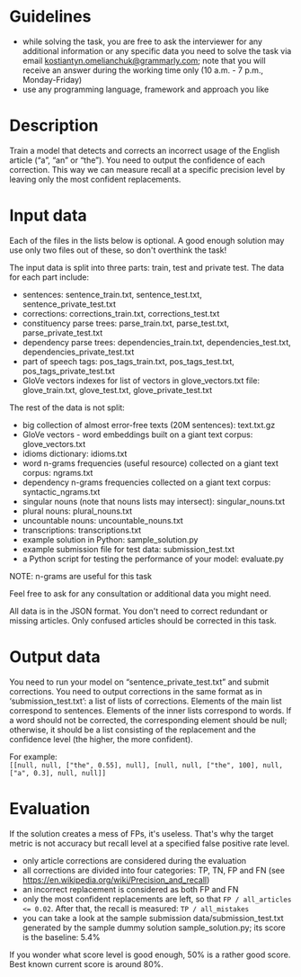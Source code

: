 # Guidelines

 - while solving the task, you are free to ask the interviewer for any additional information or any specific data you need to solve the task via email kostiantyn.omelianchuk@grammarly.com; note that you will receive an answer during the working time only (10 a.m. - 7 p.m., Monday-Friday)
 - use any programming language, framework and approach you like

# Description

Train a model that detects and corrects an incorrect usage of the English article (“a”, “an” or “the”). You need to output the confidence of each correction. This way we can measure recall at a specific precision level by leaving only the most confident replacements.

# Input data

Each of the files in the lists below is optional. A good enough solution may use only two files out of these, so don't overthink the task!

The input data is split into three parts: train, test and private test. The data for each part include:
 - sentences: sentence_train.txt, sentence_test.txt, sentence_private_test.txt
 - corrections: corrections_train.txt, corrections_test.txt
 - constituency parse trees: parse_train.txt, parse_test.txt, parse_private_test.txt
 - dependency parse trees: dependencies_train.txt, dependencies_test.txt, dependencies_private_test.txt
 - part of speech tags: pos_tags_train.txt, pos_tags_test.txt, pos_tags_private_test.txt
 - GloVe vectors indexes for list of vectors in glove_vectors.txt file: glove_train.txt, glove_test.txt, glove_private_test.txt

The rest of the data is not split:
 - big collection of almost error-free texts (20M sentences): text.txt.gz
 - GloVe vectors - word embeddings built on a giant text corpus: glove_vectors.txt
 - idioms dictionary: idioms.txt
 - word n-grams frequencies (useful resource) collected on a giant text corpus: ngrams.txt
 - dependency n-grams frequencies collected on a giant text corpus: syntactic_ngrams.txt
 - singular nouns (note that nouns lists may intersect): singular_nouns.txt
 - plural nouns: plural_nouns.txt
 - uncountable nouns: uncountable_nouns.txt
 - transcriptions: transcriptions.txt
 - example solution in Python: sample_solution.py
 - example submission file for test data: submission_test.txt
 - a Python script for testing the performance of your model: evaluate.py

NOTE: n-grams are useful for this task

Feel free to ask for any consultation or additional data you might need.

All data is in the JSON format. You don't need to correct redundant or missing articles. Only confused articles should be corrected in this task.

# Output data

You need to run your model on “sentence_private_test.txt” and submit corrections. You need to output corrections in the same format as in ‘submission_test.txt’: a list of lists of corrections. Elements of the main list correspond to sentences. Elements of the inner lists correspond to words. If a word should not be corrected, the corresponding element should be null; otherwise, it should be a list consisting of the replacement and the confidence level (the higher, the more confident).

For example:  
`[[null, null, ["the", 0.55], null], [null, null, ["the", 100], null, ["a", 0.3], null, null]]`

# Evaluation

If the solution creates a mess of FPs, it's useless. That's why the target metric is not accuracy but recall level at a specified false positive rate level.

 - only article corrections are considered during the evaluation
 - all corrections are divided into four categories: TP, TN, FP and FN (see https://en.wikipedia.org/wiki/Precision_and_recall)
 - an incorrect replacement is considered as both FP and FN
 - only the most confident replacements are left, so that `FP / all_articles <= 0.02`. After that, the recall is measured: `TP / all_mistakes`
 - you can take a look at the sample submission data/submission_test.txt generated by the sample dummy solution sample_solution.py; its score is the baseline: 5.4%

If you wonder what score level is good enough, 50% is a rather good score. Best known current score is around 80%.
